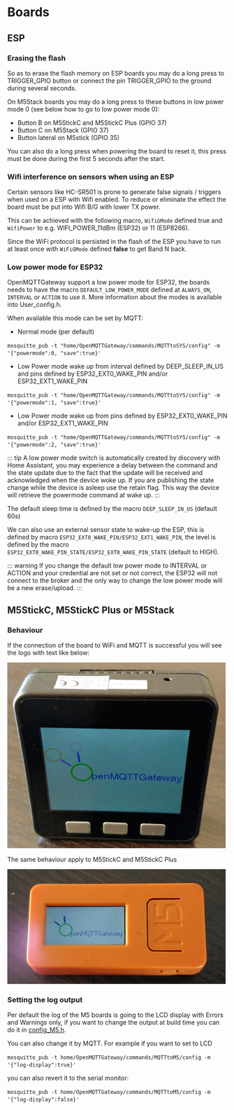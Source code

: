# Boards

## ESP

### Erasing the flash

So as to erase the flash memory on ESP boards you may do a long press to TRIGGER_GPIO button or connect the pin TRIGGER_GPIO to the ground during several seconds.

On M5Stack boards you may do a long press to these buttons in low power mode 0 (see below how to go to low power mode 0):
* Button B on M5StickC and M5StickC Plus (GPIO 37)
* Button C on M5Stack (GPIO 37)
* Button lateral on M5stick (GPIO 35)

You can also do a long press when powering the board to reset it, this press must be done during the first 5 seconds after the start.

### Wifi interference on sensors when using an ESP ###
Certain sensors like HC-SR501 is prone to generate false signals / triggers when used on a ESP with Wifi enabled. To reduce or eliminate the effect the board must be put into Wifi B/G with lower TX power.

This can be achieved with the following macro, `WifiGMode` defined true and `WifiPower` to e.g. WIFI_POWER_11dBm (ESP32) or 11 (ESP8266).  

Since the WiFi protocol is persisted in the flash of the ESP you have to run at least once with `WiFiGMode` defined **false** to get Band N back.

### Low power mode for ESP32
OpenMQTTGateway support a low power mode for ESP32, the boards needs to have the macro `DEFAULT_LOW_POWER_MODE` defined at `ALWAYS_ON`, `INTERVAL` or `ACTION` to use it. More information about the modes is available into User_config.h.

When available this mode can be set by MQTT:

* Normal mode (per default)

`mosquitto_pub -t "home/OpenMQTTGateway/commands/MQTTtoSYS/config" -m '{"powermode":0, "save":true}'`

* Low Power mode wake up from interval defined by DEEP_SLEEP_IN_US and pins defined by ESP32_EXT0_WAKE_PIN and/or ESP32_EXT1_WAKE_PIN

`mosquitto_pub -t "home/OpenMQTTGateway/commands/MQTTtoSYS/config" -m '{"powermode":1, "save":true}'`

* Low Power mode wake up from pins defined by ESP32_EXT0_WAKE_PIN and/or ESP32_EXT1_WAKE_PIN

`mosquitto_pub -t "home/OpenMQTTGateway/commands/MQTTtoSYS/config" -m '{"powermode":2, "save":true}'`

::: tip
A low power mode switch is automatically created by discovery with Home Assistant, you may experience a delay between the command and the state update due to the fact that the update will be received and acknowledged when the device woke up.
If you are publishing the state change while the device is asleep use the retain flag. This way the device will retrieve the powermode command at wake up.
:::

The default sleep time is defined by the macro `DEEP_SLEEP_IN_US` (default 60s)

We can also use an external sensor state to wake-up the ESP, this is defined by macro `ESP32_EXT0_WAKE_PIN/ESP32_EXT1_WAKE_PIN`, the level is defined by the macro `ESP32_EXT0_WAKE_PIN_STATE/ESP32_EXT0_WAKE_PIN_STATE` (default to HIGH).

::: warning
If you change the default low power mode to INTERVAL or ACTION and your credential are not set or not correct, the ESP32 will not connect to the broker and the only way to change the low power mode will be a new erase/upload.
:::

## M5StickC, M5StickC Plus or M5Stack

### Behaviour

If the connection of the board to WiFi and MQTT is successful you will see the logo with text like below:

![boards](../img/OpenMQTTgateway_M5_Stack_Board_Display_Text.png)

The same behaviour apply to M5StickC and M5StickC Plus

![boards](../img/OpenMQTTgateway_M5_StickC_Board_Display_Text.png)

### Setting the log output

Per default the log of the M5 boards is going to the LCD display with Errors and Warnings only, if you want to change the output at build time you can do it in [config_M5.h](https://github.com/1technophile/OpenMQTTGateway/blob/development/main/config_M5.h).

You can also change it by MQTT. For example if you want to set to LCD

`mosquitto_pub -t home/OpenMQTTGateway/commands/MQTTtoM5/config -m '{"log-display":true}'`

you can also revert it to the serial monitor:

`mosquitto_pub -t home/OpenMQTTGateway/commands/MQTTtoM5/config -m '{"log-display":false}'`
